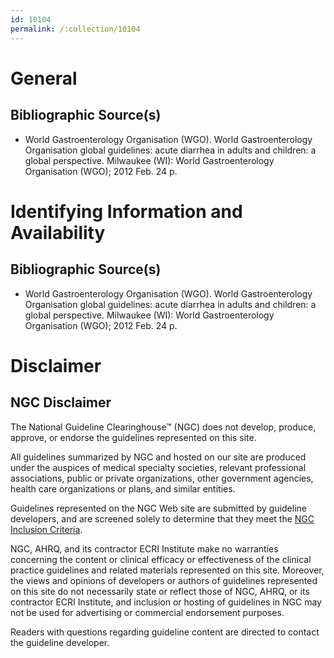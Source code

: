 ```yaml
---
id: 10104
permalink: /:collection/10104
---
```


# General

## Bibliographic Source(s)

- World Gastroenterology Organisation (WGO). World Gastroenterology Organisation global guidelines: acute diarrhea in adults and children: a global perspective. Milwaukee (WI): World Gastroenterology Organisation (WGO); 2012 Feb. 24 p.

# Identifying Information and Availability

## Bibliographic Source(s)

- World Gastroenterology Organisation (WGO). World Gastroenterology Organisation global guidelines: acute diarrhea in adults and children: a global perspective. Milwaukee (WI): World Gastroenterology Organisation (WGO); 2012 Feb. 24 p.

# Disclaimer

## NGC Disclaimer

The National Guideline Clearinghouse™ (NGC) does not develop, produce, approve, or endorse the guidelines represented on this site.

All guidelines summarized by NGC and hosted on our site are produced under the auspices of medical specialty societies, relevant professional associations, public or private organizations, other government agencies, health care organizations or plans, and similar entities.

Guidelines represented on the NGC Web site are submitted by guideline developers, and are screened solely to determine that they meet the [NGC Inclusion Criteria](/help-and-about/summaries/inclusion-criteria).

NGC, AHRQ, and its contractor ECRI Institute make no warranties concerning the content or clinical efficacy or effectiveness of the clinical practice guidelines and related materials represented on this site. Moreover, the views and opinions of developers or authors of guidelines represented on this site do not necessarily state or reflect those of NGC, AHRQ, or its contractor ECRI Institute, and inclusion or hosting of guidelines in NGC may not be used for advertising or commercial endorsement purposes.

Readers with questions regarding guideline content are directed to contact the guideline developer.

